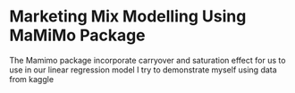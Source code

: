 # Marketing Mix Modelling Using  MaMiMo Package
The Mamimo package incorporate carryover and saturation effect for us to use in our linear regression model
I try to demonstrate myself using data from kaggle
